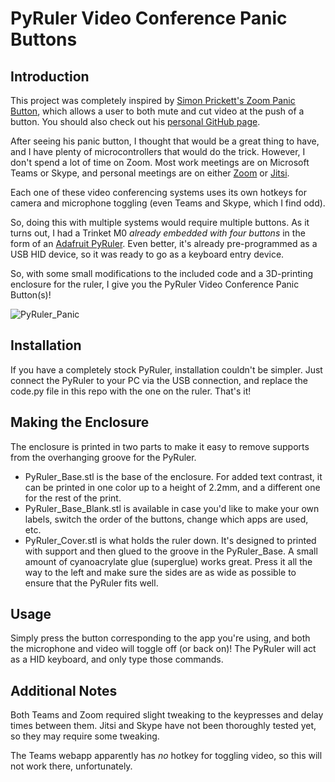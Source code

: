 # PyRuler Video Conference Panic Buttons

## Introduction

This project was completely inspired by [Simon Prickett's Zoom Panic Button](https://www.hackster.io/news/a-videoconferencing-panic-button-that-ll-fit-right-in-on-your-desk-c872847dd14e), which allows a user to both mute and cut video at the push of a button. You should also check out his [personal GitHub page](https://github.com/simonprickett).

After seeing his panic button, I thought that would be a great thing to have, and I have plenty of microcontrollers that would do the trick. However, I don't spend a lot of time on Zoom. Most work meetings are on Microsoft Teams or Skype, and personal meetings are on either [Zoom](https://zoom.us/) or [Jitsi](https://github.com/jitsi/jitsi-meet).

Each one of these video conferencing systems uses its own hotkeys for camera and microphone toggling (even Teams and Skype, which I find odd).

So, doing this with multiple systems would require multiple buttons. As it turns out, I had a Trinket M0 *already embedded with four buttons* in the form of an [Adafruit PyRuler](https://www.adafruit.com/product/4319). Even better, it's already pre-programmed as a USB HID device, so it was ready to go as a keyboard entry device.

So, with some small modifications to the included code and a 3D-printing enclosure for the ruler, I give you the PyRuler Video Conference Panic Button(s)!

![PyRuler_Panic](C:\Users\John\git\PyRuler_VC_Toggle\PyRuler_Panic.jpg)

## Installation

If you have a completely stock PyRuler, installation couldn't be simpler. Just connect the PyRuler to your PC via the USB connection, and replace the code.py file in this repo with the one on the ruler. That's it!

## Making the Enclosure

The enclosure is printed in two parts to make it easy to remove supports from the overhanging groove for the PyRuler.

* PyRuler_Base.stl is the base of the enclosure. For added text contrast, it can be printed in one color up to a height of 2.2mm, and a different one for the rest of the print.
* PyRuler_Base_Blank.stl is available in case you'd like to make your own labels, switch the order of the buttons, change which apps are used, etc.
* PyRuler_Cover.stl is what holds the ruler down. It's designed to printed with support and then glued to the groove in the PyRuler_Base. A small amount of cyanoacrylate glue (superglue) works great. Press it all the way to the left and make sure the sides are as wide as possible to ensure that the PyRuler fits well.

## Usage

Simply press the button corresponding to the app you're using, and both the microphone and video will toggle off (or back on)! The PyRuler will act as a HID keyboard, and only type those commands.

## Additional Notes

Both Teams and Zoom required slight tweaking to the keypresses and delay times between them. Jitsi and Skype have not been thoroughly tested yet, so they may require some tweaking.

The Teams webapp apparently has *no* hotkey for toggling video, so this will not work there, unfortunately.







